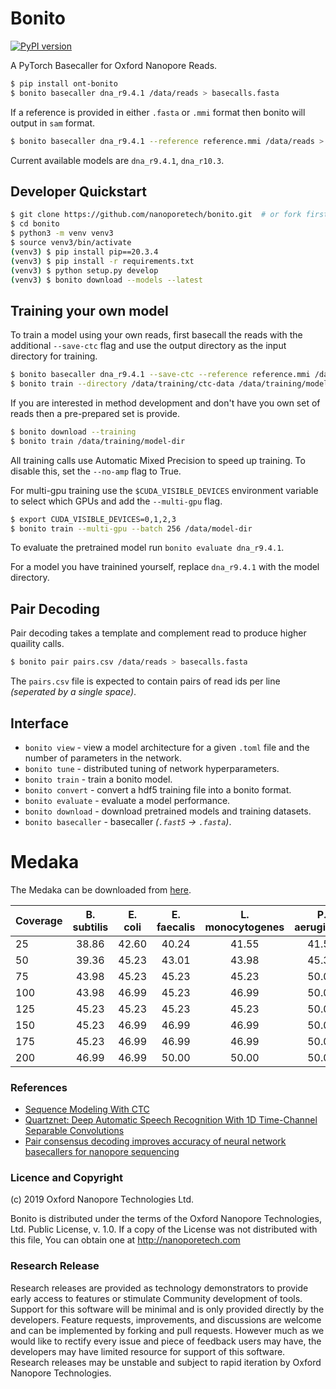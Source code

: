 # Bonito

[![PyPI version](https://badge.fury.io/py/ont-bonito.svg)](https://badge.fury.io/py/ont-bonito)

A PyTorch Basecaller for Oxford Nanopore Reads.

```bash
$ pip install ont-bonito
$ bonito basecaller dna_r9.4.1 /data/reads > basecalls.fasta
```

If a reference is provided in either `.fasta` or `.mmi` format then bonito will output in `sam` format.

```bash
$ bonito basecaller dna_r9.4.1 --reference reference.mmi /data/reads > basecalls.sam
```

Current available models are `dna_r9.4.1`, `dna_r10.3`.

## Developer Quickstart

```bash
$ git clone https://github.com/nanoporetech/bonito.git  # or fork first and clone that
$ cd bonito
$ python3 -m venv venv3
$ source venv3/bin/activate
(venv3) $ pip install pip==20.3.4
(venv3) $ pip install -r requirements.txt
(venv3) $ python setup.py develop
(venv3) $ bonito download --models --latest
```

## Training your own model

To train a model using your own reads, first basecall the reads with the additional `--save-ctc` flag and use the output directory as the input directory for training.

```bash
$ bonito basecaller dna_r9.4.1 --save-ctc --reference reference.mmi /data/reads > /data/training/ctc-data/basecalls.sam
$ bonito train --directory /data/training/ctc-data /data/training/model-dir
```

If you are interested in method development and don't have you own set of reads then a pre-prepared set is provide.

```bash
$ bonito download --training
$ bonito train /data/training/model-dir
```

All training calls use Automatic Mixed Precision to speed up training. To disable this, set the `--no-amp` flag to True. 

For multi-gpu training use the `$CUDA_VISIBLE_DEVICES` environment variable to select which GPUs and add the `--multi-gpu` flag.

```bash
$ export CUDA_VISIBLE_DEVICES=0,1,2,3
$ bonito train --multi-gpu --batch 256 /data/model-dir
```

To evaluate the pretrained model run `bonito evaluate dna_r9.4.1`.

For a model you have trainined yourself, replace `dna_r9.4.1` with the model directory.

## Pair Decoding

Pair decoding takes a template and complement read to produce higher quaility calls.

```bash
$ bonito pair pairs.csv /data/reads > basecalls.fasta
```

The `pairs.csv` file is expected to contain pairs of read ids per line *(seperated by a single space)*.

## Interface

 - `bonito view` - view a model architecture for a given `.toml` file and the number of parameters in the network.
 - `bonito tune` - distributed tuning of network hyperparameters.
 - `bonito train` - train a bonito model.
 - `bonito convert` - convert a hdf5 training file into a bonito format.
 - `bonito evaluate` - evaluate a model performance.
 - `bonito download` - download pretrained models and training datasets.
 - `bonito basecaller` - basecaller *(`.fast5` -> `.fasta`)*.

# Medaka

The Medaka can be downloaded from [here](https://nanoporetech.box.com/shared/static/ve8445ceb2bnwod1zaj0z2ptuwsvxd64.hdf5).

| Coverage | B. subtilis | E. coli | E. faecalis | L. monocytogenes | P. aeruginosa | S. aureus | S. enterica |
| -------- |:-----------:|:-------:|:-----------:|:----------------:|:-------------:|:---------:|:-----------:|
|       25 |       38.86 |   42.60 |       40.24 |            41.55 |         41.55 |     43.98 |       36.78 |
|       50 |       39.36 |   45.23 |       43.01 |            43.98 |         45.34 |     46.99 |       38.07 |
|       75 |       43.98 |   45.23 |       45.23 |            45.23 |         50.00 |     46.99 |       38.36 |
|      100 |       43.98 |   46.99 |       45.23 |            46.99 |         50.00 |     50.00 |       39.39 |
|      125 |       45.23 |   45.23 |       45.23 |            45.23 |         50.00 |     50.00 |       39.39 |
|      150 |       45.23 |   46.99 |       46.99 |            46.99 |         50.00 |     50.00 |       39.59 |
|      175 |       45.23 |   46.99 |       46.99 |            46.99 |         50.00 |     50.00 |       39.59 |
|      200 |       46.99 |   46.99 |       50.00 |            50.00 |         50.00 |     50.00 |       40.00 |

### References

 - [Sequence Modeling With CTC](https://distill.pub/2017/ctc/)
 - [Quartznet: Deep Automatic Speech Recognition With 1D Time-Channel Separable Convolutions](https://arxiv.org/pdf/1910.10261.pdf)
 - [Pair consensus decoding improves accuracy of neural network basecallers for nanopore sequencing](https://www.biorxiv.org/content/10.1101/2020.02.25.956771v1.full.pdf)
 
### Licence and Copyright
(c) 2019 Oxford Nanopore Technologies Ltd.

Bonito is distributed under the terms of the Oxford Nanopore
Technologies, Ltd.  Public License, v. 1.0.  If a copy of the License
was not distributed with this file, You can obtain one at
http://nanoporetech.com

### Research Release

Research releases are provided as technology demonstrators to provide early access to features or stimulate Community development of tools. Support for this software will be minimal and is only provided directly by the developers. Feature requests, improvements, and discussions are welcome and can be implemented by forking and pull requests. However much as we would like to rectify every issue and piece of feedback users may have, the developers may have limited resource for support of this software. Research releases may be unstable and subject to rapid iteration by Oxford Nanopore Technologies.
